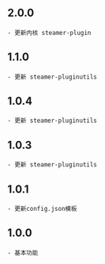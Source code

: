 ## 2.0.0
	- 更新内核 steamer-plugin

## 1.1.0
	- 更新 steamer-pluginutils

## 1.0.4
	- 更新 steamer-pluginutils

## 1.0.3
	- 更新 steamer-pluginutils

## 1.0.1
	- 更新config.json模板

## 1.0.0
	- 基本功能